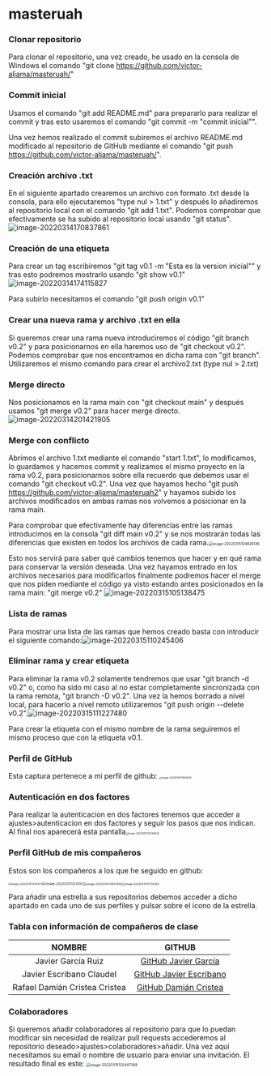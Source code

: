 # masteruah

### Clonar repositorio

Para clonar el repositorio, una vez creado, he usado en la consola de Windows el comando "git clone https://github.com/victor-aljama/masteruah/"

### Commit inicial

Usamos el comando "git add README.md" para prepararlo para realizar el commit y tras esto usaremos el comando "git commit -m "commit inicial"".

Una vez hemos realizado el commit  subiremos el archivo README.md modificado al repositorio de GitHub mediante el comando "git push https://github.com/victor-aljama/masteruah/".

### Creación archivo .txt

En el siguiente apartado crearemos un archivo con formato .txt desde la consola, para ello ejecutaremos "type nul > 1.txt" y después lo añadiremos al repositorio local con el comando "git add 1.txt". Podemos comprobar que efectivamente se ha subido al repositorio local usando "git status".![image-20220314170837861](C:\Users\victo\AppData\Roaming\Typora\typora-user-images\image-20220314170837861.png)

### Creación de una etiqueta

Para crear un tag escribiremos "git tag v0.1 -m "Esta es la version inicial"" y tras esto podremos mostrarlo usando "git show v0.1"![image-20220314174115827](C:\Users\victo\AppData\Roaming\Typora\typora-user-images\image-20220314174115827.png)

Para subirlo necesitamos el comando "git push origin v0.1"

### Crear una nueva rama y archivo .txt en ella

Si queremos crear una rama nueva introduciremos el código "git branch v0.2" y para posicionarnos en ella haremos uso de "git checkout v0.2". Podemos comprobar que nos encontramos en dicha rama con "git branch". Utilizaremos el mismo comando para crear el archivo2.txt (type nul > 2.txt)

### Merge directo

Nos posicionamos en la rama main con "git checkout main" y después usamos "git merge v0.2" para hacer merge directo.![image-20220314201421905](C:\Users\victo\AppData\Roaming\Typora\typora-user-images\image-20220314201421905.png)

### Merge con conflicto

Abrimos el archivo 1.txt mediante el comando "start 1.txt", lo modificamos, lo guardamos y hacemos commit y realizamos el mismo proyecto en la rama v0.2, para posicionarnos sobre ella recuerdo que debemos usar el comando "git checkout v0.2". Una vez que hayamos hecho "git push https://github.com/victor-aljama/masteruah2" y hayamos subido los archivos modificados en ambas ramas nos volvemos a posicionar en la rama main.

Para comprobar que efectivamente hay diferencias entre las ramas introducimos en la consola "git diff main v0.2" y se nos mostrarán todas las diferencias que existen en todos los archivos de cada rama.<img src="C:\Users\victo\AppData\Roaming\Typora\typora-user-images\image-20220315104826136.png" alt="image-20220315104826136" style="zoom:50%;" />

Esto nos servirá para saber qué cambios tenemos que hacer y en qué rama para conservar la versión deseada. Una vez hayamos entrado en los archivos necesarios para modificarlos finalmente podremos hacer el merge que nos piden mediante el código ya visto estando antes posicionados en la rama main: "git merge v0.2" ![image-20220315105138475](C:\Users\victo\AppData\Roaming\Typora\typora-user-images\image-20220315105138475.png)

### Lista de ramas

Para mostrar una lista de las ramas que hemos creado basta con introducir el siguiente comando:![image-20220315110245406](C:\Users\victo\AppData\Roaming\Typora\typora-user-images\image-20220315110245406.png)

### Eliminar rama y crear etiqueta

Para eliminar la rama v0.2 solamente tendremos que usar "git branch -d v0.2" o, como ha sido mi caso al no estar completamente sincronizada con la rama remota, "git branch -D v0.2". Una vez la hemos borrado a nivel local, para hacerlo a nivel remoto utilizaremos "git push origin --delete v0.2".![image-20220315111227480](C:\Users\victo\AppData\Roaming\Typora\typora-user-images\image-20220315111227480.png)

Para crear la etiqueta con el mismo nombre de la rama seguiremos el mismo proceso que con la etiqueta v0.1.

### Perfil  de  GitHub

Esta captura pertenece a mi perfil de github: <img src="C:\Users\victo\AppData\Roaming\Typora\typora-user-images\image-20220315111658591.png" alt="image-20220315111658591" style="zoom: 33%;" />

### Autenticación en dos factores

Para realizar la autenticacion en dos factores tenemos que acceder a ajustes>autenticacion en dos factores y seguir los pasos que nos indican. Al final nos aparecerá esta pantalla<img src="C:\Users\victo\AppData\Roaming\Typora\typora-user-images\image-20220315112046826.png" alt="image-20220315112046826" style="zoom: 33%;" />

### Perfil GitHub de mis compañeros

Estos son los compañeros a los que he seguido en github:

<img src="C:\Users\victo\AppData\Roaming\Typora\typora-user-images\image-20220315112441776.png" alt="image-20220315112441776" style="zoom:35%;" /><img src="C:\Users\victo\AppData\Roaming\Typora\typora-user-images\image-20220315112535921.png" alt="image-20220315112535921" style="zoom:41%;" /><img src="C:\Users\victo\AppData\Roaming\Typora\typora-user-images\image-20220315112637849.png" alt="image-20220315112637849" style="zoom:38%;" /><img src="C:\Users\victo\AppData\Roaming\Typora\typora-user-images\image-20220315112732952.png" alt="image-20220315112732952" style="zoom:37%;" />

Para añadir una estrella a sus repositorios debemos acceder a dicho apartado en cada uno de sus perfiles y pulsar sobre el icono de la estrella.

### Tabla con información de compañeros de clase

|            NOMBRE             |                           GITHUB                            |
| :---------------------------: | :---------------------------------------------------------: |
|      Javier García Ruiz       | [GitHub Javier García](https://github.com/JavierGarciaRuiz) |
|   Javier Escribano Claudel    | [GitHub Javier Escribano](https://github.com/javieresccla)  |
| Rafael Damián Cristea Cristea |  [GitHub Damián Cristea](https://github.com/MrDamian1723)   |

### Colaboradores

Si queremos añadir colaboradores al repositorio para que lo puedan modificar sin necesidad de realizar pull requests accederemos al repositorio deseado>ajustes>colaboradores>añadir. Una vez aquí necesitamos su email o nombre de usuario para enviar una invitación. El resultado final es este: <img src="C:\Users\victo\AppData\Roaming\Typora\typora-user-images\image-20220315125447349.png" alt="image-20220315125447349" style="zoom:50%;" />
